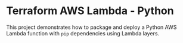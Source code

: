 # Terraform AWS Lambda - Python

This project demonstrates how to package and deploy a Python AWS Lambda function with `pip` dependencies using Lambda layers.
